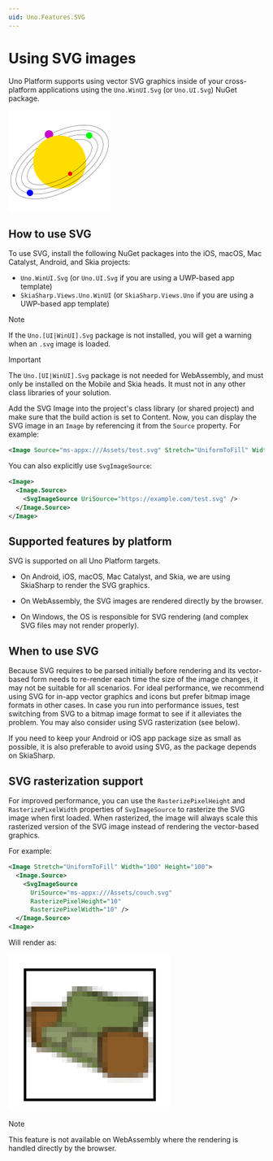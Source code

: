 ```yaml
---
uid: Uno.Features.SVG
---
```


# Using SVG images

Uno Platform supports using vector SVG graphics inside of your cross-platform applications using the `Uno.WinUI.Svg` (or `Uno.UI.Svg`) NuGet package.

![Uno SVG sample](../Assets/features/svg/heliocentric.png)

## How to use SVG

To use SVG, install the following NuGet packages into the iOS, macOS, Mac Catalyst, Android, and Skia projects:

* `Uno.WinUI.Svg` (or `Uno.UI.Svg` if you are using a UWP-based app template)
* `SkiaSharp.Views.Uno.WinUI` (or `SkiaSharp.Views.Uno` if you are using a UWP-based app template)

> [!NOTE]
> If the `Uno.[UI|WinUI].Svg` package is not installed, you will get a warning when an `.svg` image is loaded.


> [!IMPORTANT]
> The `Uno.[UI|WinUI].Svg` package is not needed for WebAssembly, and must only be installed on the Mobile and Skia heads. It must not in any other class libraries of your solution.

Add the SVG Image into the project's class library (or shared project) and make sure that the build action is set to Content.
Now, you can display the SVG image in an `Image` by referencing it from the `Source` property. For example:

```xml
<Image Source="ms-appx:///Assets/test.svg" Stretch="UniformToFill" Width="100" Height="100" />
```

You can also explicitly use `SvgImageSource`:

```xml
<Image>
  <Image.Source>
    <SvgImageSource UriSource="https://example.com/test.svg" />
  </Image.Source>
</Image>
```

## Supported features by platform

SVG is supported on all Uno Platform targets.

* On Android, iOS, macOS, Mac Catalyst, and Skia, we are using SkiaSharp to render the SVG graphics.

* On WebAssembly, the SVG images are rendered directly by the browser.

* On Windows, the OS is responsible for SVG rendering (and complex SVG files may not render properly).

## When to use SVG

Because SVG requires to be parsed initially before rendering and its vector-based form needs to re-render each time the size of the image changes, it may not be suitable for all scenarios. For ideal performance, we recommend using SVG for in-app vector graphics and icons but prefer bitmap image formats in other cases. In case you run into performance issues, test switching from SVG to a bitmap image format to see if it alleviates the problem. You may also consider using SVG rasterization (see below).

If you need to keep your Android or iOS app package size as small as possible, it is also preferable to avoid using SVG, as the package depends on SkiaSharp.

## SVG rasterization support

For improved performance, you can use the `RasterizePixelHeight` and `RasterizePixelWidth` properties of `SvgImageSource` to rasterize the SVG image when first loaded. When rasterized, the image will always scale this rasterized version of the SVG image instead of rendering the vector-based graphics.

For example:

```xml
<Image Stretch="UniformToFill" Width="100" Height="100">
  <Image.Source>
    <SvgImageSource 
      UriSource="ms-appx:///Assets/couch.svg" 
      RasterizePixelHeight="10" 
      RasterizePixelWidth="10" />
  </Image.Source>
<Image>
```

Will render as:

![Scaled up](../Assets/features/svg/rasterized.png)

> [!NOTE]
> This feature is not available on WebAssembly where the rendering is handled directly by the browser.
